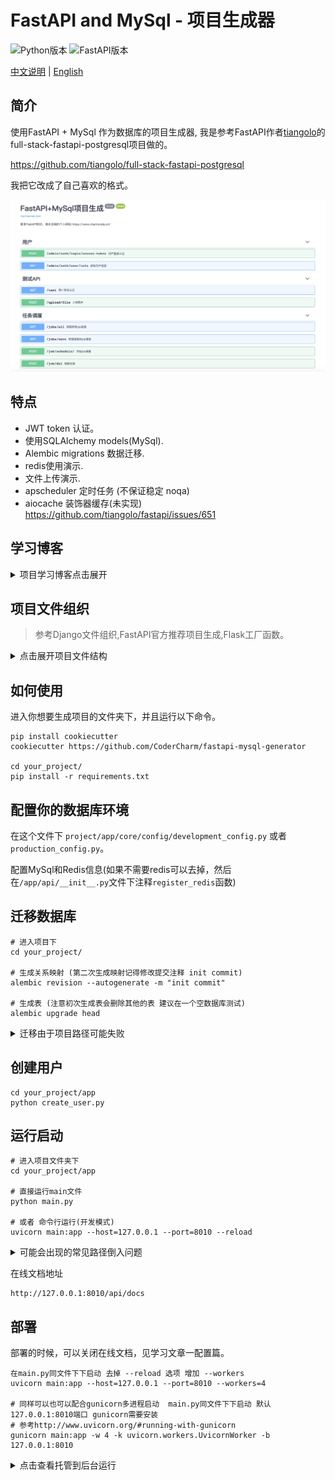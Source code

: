 # FastAPI and MySql - 项目生成器

![Python版本](https://img.shields.io/badge/Python-3.7+-brightgreen.svg "版本号")
![FastAPI版本](https://img.shields.io/badge/FastAPI-0.61.1-ff69b4.svg "版本号")

[中文说明](./README.md) | [English](./README-en.md)

## 简介
使用FastAPI + MySql 作为数据库的项目生成器, 我是参考FastAPI作者[tiangolo](https://github.com/tiangolo)的full-stack-fastapi-postgresql项目做的。

https://github.com/tiangolo/full-stack-fastapi-postgresql

我把它改成了自己喜欢的格式。

![demo](images/demo1.png)


## 特点
- JWT token 认证。
- 使用SQLAlchemy models(MySql).
- Alembic migrations 数据迁移.
- redis使用演示.
- 文件上传演示.
- apscheduler 定时任务 (不保证稳定 noqa)
- aiocache 装饰器缓存(未实现) https://github.com/tiangolo/fastapi/issues/651

## 学习博客

<details>
<summary>项目学习博客点击展开</summary>

- [【FastAPI 学习 一】配置文件](https://www.cnblogs.com/CharmCode/p/14191077.html)
- [【FastAPI 学习 二】SqlAlchemy Model模型类](https://www.cnblogs.com/CharmCode/p/14191082.html)
- [【FastAPI 学习 三】 FastAPI SqlAlchemy MySql表迁移](https://www.cnblogs.com/CharmCode/p/14191090.html)
- [【FastAPI 学习 四】 日志配置](https://www.cnblogs.com/CharmCode/p/14191091.html)
- [【FastAPI 学习 五】统一响应json数据格式](https://www.cnblogs.com/CharmCode/p/14191093.html)
- [【FastAPI 学习 六】异常处理](https://www.cnblogs.com/CharmCode/p/14191103.html)
- [【FastAPI 学习 七】GET和POST请求参数接收以及验证](https://www.cnblogs.com/CharmCode/p/14191108.html)
- [【FastAPI 学习 八】JWT token认证登陆](https://www.cnblogs.com/CharmCode/p/14191112.html)
- [【FastAPI 学习 九】图片文件上传](https://www.cnblogs.com/CharmCode/p/14191116.html)
- [【FastAPI 学习 十】使用Redis](https://www.cnblogs.com/CharmCode/p/14191119.html)
- [【FastAPI 学习 十一】 项目目录结构demo(自己改版)](https://www.cnblogs.com/CharmCode/p/14191126.html)
- [【FastAPI 学习 十二】定时任务篇](https://www.cnblogs.com/CharmCode/p/14191009.html)

</details>

## 项目文件组织

> 参考Django文件组织,FastAPI官方推荐项目生成,Flask工厂函数。

<details>
<summary>点击展开项目文件结构</summary>

```
.your_project
|__alembic                       // alembic 自动生成的迁移配置文件夹,迁移不正确时 产看其中的env.py文件
| |__versions/                   // 使用 alembic revision --autogenerate -m "注释" 迁移命令后 会产生映射文件
| |__env.py                      // 自动生成的文件
| |__script.py.mako
|__alembic.ini                   // alembic 自动生成的迁移配置文件

|____api                         // API文件夹
| |____v1                        // 版本区分
| | |____auth/                   // auth模块
| | | |______init__.py
| | | |____schemas               // auth模块 model
| | | | |____user.py             // user验证
| | | |____curd                  // curd 文件夹
| | | | |____user.py             // user curd操作
| | | |____endpoints.py          // auth模块接口

| | |____item/                   // item模块
| | | |____endpoints.py          // 模块接口
| | | |____sys_scheduler.py      // 定时任务调度模块
| | |____v1_router.py            // V1 API分组路由文件(可在这里按照分组添加权限验证)
| |______init__.py               // 生成FstAPI对象 注册各种服务(重要)

| |____common                    // 项目通用文件夹
| | |______init__.py             // 导出日志文件方便导入
| | |____curd_base.py            // curd通用基础操作对象
| | |____custom_exc.py           // 自定义异常
| | |____deps.py                 // 通用依赖文件,如数据库操作对象,权限验证对象
| | |____logger.py               // 扩展日志 loguru 简单配置
| | |____response_code.py        // 响应状态码

|____core                        
| |____config                    // 配置文件
| | |______init__.py             // 根据虚拟环境导入不同配置
| | |____development_config.py   // 开发配置
| | |____production_config.py    // 生产配置
| |____celery_app.py             // celery (目前没有使用)
| |____security.py               // token password验证  
        
| |____db                        // 数据库
| | |____base.py                 // 导出全部models 给alembic迁移用
| | |____base_class.py           // orm model 基类
| | |____session.py              // 链接数据库会话

|____logs/                       // 日志文件夹

| |____models                    // orm models 在这里面新增
| | |____auth.py                 // 用户模块orm (记得导入到 /db/base.py 下面才会迁移成功)
         
|____static/                     // 静态资源文件(测试时使用，生产建议使用nginx静态资源服务器或者七牛云)
         
|____tests/                      // 测试文件夹

| |____utils                     // 工具类
| | |____cron_task.py            // 定时任务task文件
| | |____tools_func.py           // 序列化orm特殊时间(但是感觉不太优雅)

|____jobs.sqlite                 // 定时任务持久化sqlite 也可以使用其他的比如redis
|____main.py                     // 启动文件
|____create_user.py              // 生成初始化用户
|____requirements.txt            // 依赖文件

```

</details>


## 如何使用

进入你想要生成项目的文件夹下，并且运行以下命令。

```
pip install cookiecutter
cookiecutter https://github.com/CoderCharm/fastapi-mysql-generator

cd your_project/
pip install -r requirements.txt
```

## 配置你的数据库环境

在这个文件下 `project/app/core/config/development_config.py` 或者 `production_config.py`。

配置MySql和Redis信息(如果不需要redis可以去掉，然后在`/app/api/__init__.py`文件下注释`register_redis`函数)

## 迁移数据库

```
# 进入项目下
cd your_project/

# 生成关系映射 (第二次生成映射记得修改提交注释 init commit)
alembic revision --autogenerate -m "init commit"

# 生成表 (注意初次生成表会删除其他的表 建议在一个空数据库测试)
alembic upgrade head
```

<details>
<summary>迁移由于项目路径可能失败</summary>

```python

# 在 alembic/env.py文件里面
import os,sys
BASE_DIR = os.path.dirname(os.path.dirname(os.path.abspath(__file__)))
print(f"当前路径:{BASE_DIR}")


sys.path.insert(0, BASE_DIR) 
# 如果还不行，那就简单直接点 直接写固定
# sys.path.insert(0, "/你的路径/you_project/") 

```
</details>

## 创建用户

```
cd your_project/app
python create_user.py
```

## 运行启动

```
# 进入项目文件夹下
cd your_project/app

# 直接运行main文件
python main.py

# 或者 命令行运行(开发模式)
uvicorn main:app --host=127.0.0.1 --port=8010 --reload
```

<details>
<summary>可能会出现的常见路径倒入问题</summary>

```
# 如下两种解决方式

# pycharm中设置 标记为sources root
https://www.jetbrains.com/help/pycharm/configuring-content-roots.html#specify-folder-categories

# 命令行中标记为 sources root
https://stackoverflow.com/questions/30461982/how-to-provide-make-directory-as-source-root-from-pycharm-to-terminal

```
</details>

在线文档地址
```
http://127.0.0.1:8010/api/docs
```

## 部署

部署的时候，可以关闭在线文档，见学习文章一配置篇。

```shell
在main.py同文件下下启动 去掉 --reload 选项 增加 --workers
uvicorn main:app --host=127.0.0.1 --port=8010 --workers=4

# 同样可以也可以配合gunicorn多进程启动  main.py同文件下下启动 默认127.0.0.1:8010端口 gunicorn需要安装
# 参考http://www.uvicorn.org/#running-with-gunicorn
gunicorn main:app -w 4 -k uvicorn.workers.UvicornWorker -b 127.0.0.1:8010
```
<details>
<summary>点击查看托管到后台运行</summary>
  
```shell
# 1 如果为了简单省事 可以直接使用 nohup 命令 如下: run.log文件需要自行创建
nohup /env_path/uvicorn main:app --host=127.0.0.1 --port=8010 --workers=4 > run.log 2>&1 &

# 2 可以使用supervisor托管后台运行部署, 当然也可以使用其他的
# supervisor可以参考我总结的文章 https://www.cnblogs.com/CharmCode/p/14210280.html
```
</details>
